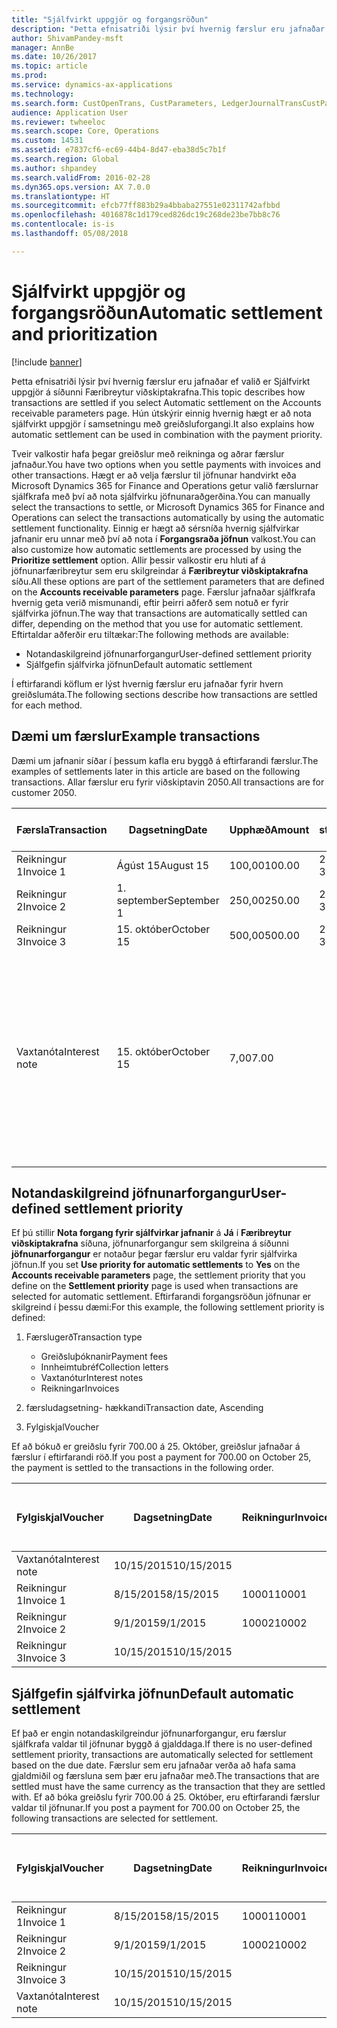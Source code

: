 ```yaml
---
title: "Sjálfvirkt uppgjör og forgangsröðun"
description: "Þetta efnisatriði lýsir því hvernig færslur eru jafnaðar ef valið er Sjálfvirkt uppgjör á síðunni Færibreytur viðskiptakrafna. Hún útskýrir einnig hvernig hægt er að nota sjálfvirkt uppgjör í samsetningu með greiðsluforgangi."
author: ShivamPandey-msft
manager: AnnBe
ms.date: 10/26/2017
ms.topic: article
ms.prod: 
ms.service: dynamics-ax-applications
ms.technology: 
ms.search.form: CustOpenTrans, CustParameters, LedgerJournalTransCustPaym
audience: Application User
ms.reviewer: twheeloc
ms.search.scope: Core, Operations
ms.custom: 14531
ms.assetid: e7837cf6-ec69-44b4-8d47-eba38d5c7b1f
ms.search.region: Global
ms.author: shpandey
ms.search.validFrom: 2016-02-28
ms.dyn365.ops.version: AX 7.0.0
ms.translationtype: HT
ms.sourcegitcommit: efcb77ff883b29a4bbaba27551e02311742afbbd
ms.openlocfilehash: 4016878c1d179ced826dc19c268de23be7bb8c76
ms.contentlocale: is-is
ms.lasthandoff: 05/08/2018

---
```


# <a name="automatic-settlement-and-prioritization"></a><span data-ttu-id="fe49c-104">Sjálfvirkt uppgjör og forgangsröðun</span><span class="sxs-lookup"><span data-stu-id="fe49c-104">Automatic settlement and prioritization</span></span>

[!include [banner](../includes/banner.md)]

<span data-ttu-id="fe49c-105">Þetta efnisatriði lýsir því hvernig færslur eru jafnaðar ef valið er Sjálfvirkt uppgjör á síðunni Færibreytur viðskiptakrafna.</span><span class="sxs-lookup"><span data-stu-id="fe49c-105">This topic describes how transactions are settled if you select Automatic settlement on the Accounts receivable parameters page.</span></span> <span data-ttu-id="fe49c-106">Hún útskýrir einnig hvernig hægt er að nota sjálfvirkt uppgjör í samsetningu með greiðsluforgangi.</span><span class="sxs-lookup"><span data-stu-id="fe49c-106">It also explains how automatic settlement can be used in combination with the payment priority.</span></span>

<span data-ttu-id="fe49c-107">Tveir valkostir hafa þegar greiðslur með reikninga og aðrar færslur jafnaður.</span><span class="sxs-lookup"><span data-stu-id="fe49c-107">You have two options when you settle payments with invoices and other transactions.</span></span> <span data-ttu-id="fe49c-108">Hægt er að velja færslur til jöfnunar handvirkt eða Microsoft Dynamics 365 for Finance and Operations getur valið færslurnar sjálfkrafa með því að nota sjálfvirku jöfnunaraðgerðina.</span><span class="sxs-lookup"><span data-stu-id="fe49c-108">You can manually select the transactions to settle, or Microsoft Dynamics 365 for Finance and Operations can select the transactions automatically by using the automatic settlement functionality.</span></span> <span data-ttu-id="fe49c-109">Einnig er hægt að sérsníða hvernig sjálfvirkar jafnanir eru unnar með því að nota í **Forgangsraða jöfnun** valkost.</span><span class="sxs-lookup"><span data-stu-id="fe49c-109">You can also customize how automatic settlements are processed by using the **Prioritize settlement** option.</span></span> <span data-ttu-id="fe49c-110">Allir þessir valkostir eru hluti af á jöfnunarfæribreytur sem eru skilgreindar á **Færibreytur viðskiptakrafna** síðu.</span><span class="sxs-lookup"><span data-stu-id="fe49c-110">All these options are part of the settlement parameters that are defined on the **Accounts receivable parameters** page.</span></span> <span data-ttu-id="fe49c-111">Færslur jafnaðar sjálfkrafa hvernig geta verið mismunandi, eftir þeirri aðferð sem notuð er fyrir sjálfvirka jöfnun.</span><span class="sxs-lookup"><span data-stu-id="fe49c-111">The way that transactions are automatically settled can differ, depending on the method that you use for automatic settlement.</span></span> <span data-ttu-id="fe49c-112">Eftirtaldar aðferðir eru tiltækar:</span><span class="sxs-lookup"><span data-stu-id="fe49c-112">The following methods are available:</span></span>

-   <span data-ttu-id="fe49c-113">Notandaskilgreind jöfnunarforgangur</span><span class="sxs-lookup"><span data-stu-id="fe49c-113">User-defined settlement priority</span></span>
-   <span data-ttu-id="fe49c-114">Sjálfgefin sjálfvirka jöfnun</span><span class="sxs-lookup"><span data-stu-id="fe49c-114">Default automatic settlement</span></span>

<span data-ttu-id="fe49c-115">Í eftirfarandi köflum er lýst hvernig færslur eru jafnaðar fyrir hvern greiðslumáta.</span><span class="sxs-lookup"><span data-stu-id="fe49c-115">The following sections describe how transactions are settled for each method.</span></span>

## <a name="example-transactions"></a><span data-ttu-id="fe49c-116">Dæmi um færslur</span><span class="sxs-lookup"><span data-stu-id="fe49c-116">Example transactions</span></span>
<span data-ttu-id="fe49c-117">Dæmi um jafnanir síðar í þessum kafla eru byggð á eftirfarandi færslur.</span><span class="sxs-lookup"><span data-stu-id="fe49c-117">The examples of settlements later in this article are based on the following transactions.</span></span> <span data-ttu-id="fe49c-118">Allar færslur eru fyrir viðskiptavin 2050.</span><span class="sxs-lookup"><span data-stu-id="fe49c-118">All transactions are for customer 2050.</span></span>

| <span data-ttu-id="fe49c-119">Færsla</span><span class="sxs-lookup"><span data-stu-id="fe49c-119">Transaction</span></span>   | <span data-ttu-id="fe49c-120">Dagsetning</span><span class="sxs-lookup"><span data-stu-id="fe49c-120">Date</span></span>        | <span data-ttu-id="fe49c-121">Upphæð</span><span class="sxs-lookup"><span data-stu-id="fe49c-121">Amount</span></span> | <span data-ttu-id="fe49c-122">Skilmálar staðgreiðsluafsláttar</span><span class="sxs-lookup"><span data-stu-id="fe49c-122">Cash discount terms</span></span> | <span data-ttu-id="fe49c-123">Dagsetning staðgreiðsluafsláttar</span><span class="sxs-lookup"><span data-stu-id="fe49c-123">Cash discount date</span></span> | <span data-ttu-id="fe49c-124">Athugasemdir</span><span class="sxs-lookup"><span data-stu-id="fe49c-124">Comments</span></span>                                                                                                                                                                                      |
|---------------|-------------|--------|---------------------|--------------------|-----------------------------------------------------------------------------------------------------------------------------------------------------------------------------------------------|
| <span data-ttu-id="fe49c-125">Reikningur 1</span><span class="sxs-lookup"><span data-stu-id="fe49c-125">Invoice 1</span></span>     | <span data-ttu-id="fe49c-126">Ágúst 15</span><span class="sxs-lookup"><span data-stu-id="fe49c-126">August 15</span></span>   | <span data-ttu-id="fe49c-127">100,00</span><span class="sxs-lookup"><span data-stu-id="fe49c-127">100.00</span></span> | <span data-ttu-id="fe49c-128">2%14, Net 30</span><span class="sxs-lookup"><span data-stu-id="fe49c-128">2%14, Net 30</span></span>        | <span data-ttu-id="fe49c-129">Ágúst 29</span><span class="sxs-lookup"><span data-stu-id="fe49c-129">August 29</span></span>          |                                                                                                                                                                                               |
| <span data-ttu-id="fe49c-130">Reikningur 2</span><span class="sxs-lookup"><span data-stu-id="fe49c-130">Invoice 2</span></span>     | <span data-ttu-id="fe49c-131">1. september</span><span class="sxs-lookup"><span data-stu-id="fe49c-131">September 1</span></span> | <span data-ttu-id="fe49c-132">250,00</span><span class="sxs-lookup"><span data-stu-id="fe49c-132">250.00</span></span> | <span data-ttu-id="fe49c-133">2%14, Net 30</span><span class="sxs-lookup"><span data-stu-id="fe49c-133">2%14, Net 30</span></span>        | <span data-ttu-id="fe49c-134">15. september</span><span class="sxs-lookup"><span data-stu-id="fe49c-134">September 15</span></span>       |                                                                                                                                                                                               |
| <span data-ttu-id="fe49c-135">Reikningur 3</span><span class="sxs-lookup"><span data-stu-id="fe49c-135">Invoice 3</span></span>     | <span data-ttu-id="fe49c-136">15. október</span><span class="sxs-lookup"><span data-stu-id="fe49c-136">October 15</span></span>  | <span data-ttu-id="fe49c-137">500,00</span><span class="sxs-lookup"><span data-stu-id="fe49c-137">500.00</span></span> | <span data-ttu-id="fe49c-138">2% 14/Net 30</span><span class="sxs-lookup"><span data-stu-id="fe49c-138">2% 14/Net 30</span></span>        | <span data-ttu-id="fe49c-139">29. október</span><span class="sxs-lookup"><span data-stu-id="fe49c-139">October 29</span></span>         |                                                                                                                                                                                               |
| <span data-ttu-id="fe49c-140">Vaxtanóta</span><span class="sxs-lookup"><span data-stu-id="fe49c-140">Interest note</span></span> | <span data-ttu-id="fe49c-141">15. október</span><span class="sxs-lookup"><span data-stu-id="fe49c-141">October 15</span></span>  | <span data-ttu-id="fe49c-142">7,00</span><span class="sxs-lookup"><span data-stu-id="fe49c-142">7.00</span></span>   |                     |                    | <span data-ttu-id="fe49c-143">Þessi vaxtanóta er fyrir reikning 1 og 2.</span><span class="sxs-lookup"><span data-stu-id="fe49c-143">This interest note is for invoice 1 and invoice 2.</span></span> <span data-ttu-id="fe49c-144">Upphæðin er reiknuð sem vextir 2 prósent á upphæðir sem eru 30 eða fleiri daga fram yfir gjalddaga.</span><span class="sxs-lookup"><span data-stu-id="fe49c-144">The amount is calculated as 2-percent interest on amounts that are 30 or more days past due.</span></span> <span data-ttu-id="fe49c-145">Til dæmis, 0.02 × (100.00 + 250.00) = 7.00.</span><span class="sxs-lookup"><span data-stu-id="fe49c-145">For example, 0.02 × (100.00 + 250.00) = 7.00.</span></span> |

## <a name="user-defined-settlement-priority"></a><span data-ttu-id="fe49c-146">Notandaskilgreind jöfnunarforgangur</span><span class="sxs-lookup"><span data-stu-id="fe49c-146">User-defined settlement priority</span></span>
<span data-ttu-id="fe49c-147">Ef þú stillir **Nota forgang fyrir sjálfvirkar jafnanir** á **Já** í **Færibreytur viðskiptakrafna** síðuna, jöfnunarforgangur sem skilgreina á síðunni **jöfnunarforgangur** er notaður þegar færslur eru valdar fyrir sjálfvirka jöfnun.</span><span class="sxs-lookup"><span data-stu-id="fe49c-147">If you set **Use priority for automatic settlements** to **Yes** on the **Accounts receivable parameters** page, the settlement priority that you define on the **Settlement priority** page is used when transactions are selected for automatic settlement.</span></span> <span data-ttu-id="fe49c-148">Eftirfarandi forgangsröðun jöfnunar er skilgreind í þessu dæmi:</span><span class="sxs-lookup"><span data-stu-id="fe49c-148">For this example, the following settlement priority is defined:</span></span>

1.  <span data-ttu-id="fe49c-149">Færslugerð</span><span class="sxs-lookup"><span data-stu-id="fe49c-149">Transaction type</span></span>
    -   <span data-ttu-id="fe49c-150">Greiðsluþóknanir</span><span class="sxs-lookup"><span data-stu-id="fe49c-150">Payment fees</span></span>
    -   <span data-ttu-id="fe49c-151">Innheimtubréf</span><span class="sxs-lookup"><span data-stu-id="fe49c-151">Collection letters</span></span>
    -   <span data-ttu-id="fe49c-152">Vaxtanótur</span><span class="sxs-lookup"><span data-stu-id="fe49c-152">Interest notes</span></span>
    -   <span data-ttu-id="fe49c-153">Reikningar</span><span class="sxs-lookup"><span data-stu-id="fe49c-153">Invoices</span></span>

2.  <span data-ttu-id="fe49c-154">færsludagsetning- hækkandi</span><span class="sxs-lookup"><span data-stu-id="fe49c-154">Transaction date, Ascending</span></span>
3.  <span data-ttu-id="fe49c-155">Fylgiskjal</span><span class="sxs-lookup"><span data-stu-id="fe49c-155">Voucher</span></span>

<span data-ttu-id="fe49c-156">Ef að bókuð er greiðslu fyrir 700.00 á 25. Október, greiðslur jafnaðar á færslur í eftirfarandi röð.</span><span class="sxs-lookup"><span data-stu-id="fe49c-156">If you post a payment for 700.00 on October 25, the payment is settled to the transactions in the following order.</span></span>

| <span data-ttu-id="fe49c-157">Fylgiskjal</span><span class="sxs-lookup"><span data-stu-id="fe49c-157">Voucher</span></span>       | <span data-ttu-id="fe49c-158">Dagsetning</span><span class="sxs-lookup"><span data-stu-id="fe49c-158">Date</span></span>       | <span data-ttu-id="fe49c-159">Reikningur</span><span class="sxs-lookup"><span data-stu-id="fe49c-159">Invoice</span></span> | <span data-ttu-id="fe49c-160">Upphæð í gjaldmiðli færslu</span><span class="sxs-lookup"><span data-stu-id="fe49c-160">Amount in transaction currency</span></span> | <span data-ttu-id="fe49c-161">Upphæð til jöfnunar</span><span class="sxs-lookup"><span data-stu-id="fe49c-161">Amount to settle</span></span> | <span data-ttu-id="fe49c-162">Staða</span><span class="sxs-lookup"><span data-stu-id="fe49c-162">Balance</span></span> | <span data-ttu-id="fe49c-163">Gjaldmiðill</span><span class="sxs-lookup"><span data-stu-id="fe49c-163">Currency</span></span> |
|---------------|------------|---------|--------------------------------|------------------|---------|----------|
| <span data-ttu-id="fe49c-164">Vaxtanóta</span><span class="sxs-lookup"><span data-stu-id="fe49c-164">Interest note</span></span> | <span data-ttu-id="fe49c-165">10/15/2015</span><span class="sxs-lookup"><span data-stu-id="fe49c-165">10/15/2015</span></span> |         | <span data-ttu-id="fe49c-166">7,00</span><span class="sxs-lookup"><span data-stu-id="fe49c-166">7.00</span></span>                           | <span data-ttu-id="fe49c-167">7,00</span><span class="sxs-lookup"><span data-stu-id="fe49c-167">7.00</span></span>             | <span data-ttu-id="fe49c-168">0,00</span><span class="sxs-lookup"><span data-stu-id="fe49c-168">0.00</span></span>    | <span data-ttu-id="fe49c-169">USD</span><span class="sxs-lookup"><span data-stu-id="fe49c-169">USD</span></span>      |
| <span data-ttu-id="fe49c-170">Reikningur 1</span><span class="sxs-lookup"><span data-stu-id="fe49c-170">Invoice 1</span></span>     | <span data-ttu-id="fe49c-171">8/15/2015</span><span class="sxs-lookup"><span data-stu-id="fe49c-171">8/15/2015</span></span>  | <span data-ttu-id="fe49c-172">10001</span><span class="sxs-lookup"><span data-stu-id="fe49c-172">10001</span></span>   | <span data-ttu-id="fe49c-173">100,00</span><span class="sxs-lookup"><span data-stu-id="fe49c-173">100.00</span></span>                         | <span data-ttu-id="fe49c-174">100,00</span><span class="sxs-lookup"><span data-stu-id="fe49c-174">100.00</span></span>           | <span data-ttu-id="fe49c-175">0,00</span><span class="sxs-lookup"><span data-stu-id="fe49c-175">0.00</span></span>    | <span data-ttu-id="fe49c-176">USD</span><span class="sxs-lookup"><span data-stu-id="fe49c-176">USD</span></span>      |
| <span data-ttu-id="fe49c-177">Reikningur 2</span><span class="sxs-lookup"><span data-stu-id="fe49c-177">Invoice 2</span></span>     | <span data-ttu-id="fe49c-178">9/1/2015</span><span class="sxs-lookup"><span data-stu-id="fe49c-178">9/1/2015</span></span>   | <span data-ttu-id="fe49c-179">10002</span><span class="sxs-lookup"><span data-stu-id="fe49c-179">10002</span></span>   | <span data-ttu-id="fe49c-180">250,00</span><span class="sxs-lookup"><span data-stu-id="fe49c-180">250.00</span></span>                         | <span data-ttu-id="fe49c-181">250,00</span><span class="sxs-lookup"><span data-stu-id="fe49c-181">250.00</span></span>           | <span data-ttu-id="fe49c-182">0,00</span><span class="sxs-lookup"><span data-stu-id="fe49c-182">0.00</span></span>    | <span data-ttu-id="fe49c-183">USD</span><span class="sxs-lookup"><span data-stu-id="fe49c-183">USD</span></span>      |
| <span data-ttu-id="fe49c-184">Reikningur 3</span><span class="sxs-lookup"><span data-stu-id="fe49c-184">Invoice 3</span></span>     | <span data-ttu-id="fe49c-185">10/15/2015</span><span class="sxs-lookup"><span data-stu-id="fe49c-185">10/15/2015</span></span> |         | <span data-ttu-id="fe49c-186">500,00</span><span class="sxs-lookup"><span data-stu-id="fe49c-186">500.00</span></span>                         | <span data-ttu-id="fe49c-187">343,00</span><span class="sxs-lookup"><span data-stu-id="fe49c-187">343.00</span></span>           | <span data-ttu-id="fe49c-188">157.00</span><span class="sxs-lookup"><span data-stu-id="fe49c-188">157.00</span></span>  | <span data-ttu-id="fe49c-189">USD</span><span class="sxs-lookup"><span data-stu-id="fe49c-189">USD</span></span>      |

## <a name="default-automatic-settlement"></a><span data-ttu-id="fe49c-190">Sjálfgefin sjálfvirka jöfnun</span><span class="sxs-lookup"><span data-stu-id="fe49c-190">Default automatic settlement</span></span>
<span data-ttu-id="fe49c-191">Ef það er engin notandaskilgreindur jöfnunarforgangur, eru færslur sjálfkrafa valdar til jöfnunar byggð á gjalddaga.</span><span class="sxs-lookup"><span data-stu-id="fe49c-191">If there is no user-defined settlement priority, transactions are automatically selected for settlement based on the due date.</span></span> <span data-ttu-id="fe49c-192">Færslur sem eru jafnaðar verða að hafa sama gjaldmiðil og færsluna sem þær eru jafnaðar með.</span><span class="sxs-lookup"><span data-stu-id="fe49c-192">The transactions that are settled must have the same currency as the transaction that they are settled with.</span></span> <span data-ttu-id="fe49c-193">Ef að bóka greiðslu fyrir 700.00 á 25. Október, eru eftirfarandi færslur valdar til jöfnunar.</span><span class="sxs-lookup"><span data-stu-id="fe49c-193">If you post a payment for 700.00 on October 25, the following transactions are selected for settlement.</span></span>

| <span data-ttu-id="fe49c-194">Fylgiskjal</span><span class="sxs-lookup"><span data-stu-id="fe49c-194">Voucher</span></span>       | <span data-ttu-id="fe49c-195">Dagsetning</span><span class="sxs-lookup"><span data-stu-id="fe49c-195">Date</span></span>       | <span data-ttu-id="fe49c-196">Reikningur</span><span class="sxs-lookup"><span data-stu-id="fe49c-196">Invoice</span></span> | <span data-ttu-id="fe49c-197">Upphæð í gjaldmiðli færslu</span><span class="sxs-lookup"><span data-stu-id="fe49c-197">Amount in transaction currency</span></span> | <span data-ttu-id="fe49c-198">Upphæð til jöfnunar</span><span class="sxs-lookup"><span data-stu-id="fe49c-198">Amount to settle</span></span> | <span data-ttu-id="fe49c-199">Staða</span><span class="sxs-lookup"><span data-stu-id="fe49c-199">Balance</span></span> | <span data-ttu-id="fe49c-200">Gjaldmiðill</span><span class="sxs-lookup"><span data-stu-id="fe49c-200">Currency</span></span> |
|---------------|------------|---------|--------------------------------|------------------|---------|----------|
| <span data-ttu-id="fe49c-201">Reikningur 1</span><span class="sxs-lookup"><span data-stu-id="fe49c-201">Invoice 1</span></span>     | <span data-ttu-id="fe49c-202">8/15/2015</span><span class="sxs-lookup"><span data-stu-id="fe49c-202">8/15/2015</span></span>  | <span data-ttu-id="fe49c-203">10001</span><span class="sxs-lookup"><span data-stu-id="fe49c-203">10001</span></span>   | <span data-ttu-id="fe49c-204">100,00</span><span class="sxs-lookup"><span data-stu-id="fe49c-204">100.00</span></span>                         | <span data-ttu-id="fe49c-205">100,00</span><span class="sxs-lookup"><span data-stu-id="fe49c-205">100.00</span></span>           | <span data-ttu-id="fe49c-206">0,00</span><span class="sxs-lookup"><span data-stu-id="fe49c-206">0.00</span></span>    | <span data-ttu-id="fe49c-207">USD</span><span class="sxs-lookup"><span data-stu-id="fe49c-207">USD</span></span>      |
| <span data-ttu-id="fe49c-208">Reikningur 2</span><span class="sxs-lookup"><span data-stu-id="fe49c-208">Invoice 2</span></span>     | <span data-ttu-id="fe49c-209">9/1/2015</span><span class="sxs-lookup"><span data-stu-id="fe49c-209">9/1/2015</span></span>   | <span data-ttu-id="fe49c-210">10002</span><span class="sxs-lookup"><span data-stu-id="fe49c-210">10002</span></span>   | <span data-ttu-id="fe49c-211">250,00</span><span class="sxs-lookup"><span data-stu-id="fe49c-211">250.00</span></span>                         | <span data-ttu-id="fe49c-212">250,00</span><span class="sxs-lookup"><span data-stu-id="fe49c-212">250.00</span></span>           | <span data-ttu-id="fe49c-213">0,00</span><span class="sxs-lookup"><span data-stu-id="fe49c-213">0.00</span></span>    | <span data-ttu-id="fe49c-214">USD</span><span class="sxs-lookup"><span data-stu-id="fe49c-214">USD</span></span>      |
| <span data-ttu-id="fe49c-215">Reikningur 3</span><span class="sxs-lookup"><span data-stu-id="fe49c-215">Invoice 3</span></span>     | <span data-ttu-id="fe49c-216">10/15/2015</span><span class="sxs-lookup"><span data-stu-id="fe49c-216">10/15/2015</span></span> |         | <span data-ttu-id="fe49c-217">500,00</span><span class="sxs-lookup"><span data-stu-id="fe49c-217">500.00</span></span>                         | <span data-ttu-id="fe49c-218">350.00</span><span class="sxs-lookup"><span data-stu-id="fe49c-218">350.00</span></span>           | <span data-ttu-id="fe49c-219">150,00</span><span class="sxs-lookup"><span data-stu-id="fe49c-219">150.00</span></span>  | <span data-ttu-id="fe49c-220">USD</span><span class="sxs-lookup"><span data-stu-id="fe49c-220">USD</span></span>      |
| <span data-ttu-id="fe49c-221">Vaxtanóta</span><span class="sxs-lookup"><span data-stu-id="fe49c-221">Interest note</span></span> | <span data-ttu-id="fe49c-222">10/15/2015</span><span class="sxs-lookup"><span data-stu-id="fe49c-222">10/15/2015</span></span> |         | <span data-ttu-id="fe49c-223">7,00</span><span class="sxs-lookup"><span data-stu-id="fe49c-223">7.00</span></span>                           | <span data-ttu-id="fe49c-224">0,00</span><span class="sxs-lookup"><span data-stu-id="fe49c-224">0.00</span></span>             | <span data-ttu-id="fe49c-225">0,00</span><span class="sxs-lookup"><span data-stu-id="fe49c-225">0.00</span></span>    | <span data-ttu-id="fe49c-226">USD</span><span class="sxs-lookup"><span data-stu-id="fe49c-226">USD</span></span>      |






